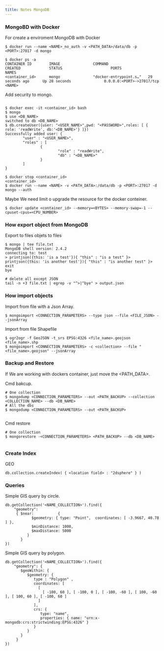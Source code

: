 ```yaml
---
title: Notes MongoDB
---
```



### MongoBD with Docker

For create a enviroment MongoDB with Docker 

```
$ docker run --name <NAME>_no_auth -v <PATH_DATA>/data/db -p <PORT>:27017 -d mongo

$ docker ps -a
CONTAINER ID        IMAGE               COMMAND                  CREATED             STATUS                      PORTS                      NAMES
<container_id>      mongo               "docker-entrypoint.s…"   29 seconds ago      Up 28 seconds               0.0.0.0:<PORT>->27017/tcp  <NAME>

```

Add security to mongo. 

```

$ docker exec -it <container_id> bash
$ mongo
$ use <DB_NAME>
switched to db <DB_NAME>
$ db.createUser({user: "<USER_NAME>",pwd: "<PASSWORD>",roles: [ { role: 'readWrite', db:'<DB_NAME>'} ]})
Successfully added user: {
        "user" : "<USER_NAME>",
        "roles" : [
                {
                        "role" : "readWrite",
                        "db" : "<DB_NAME>"
                }
        ]
}

$ docker stop <container_id>
<container_id>
$ docker run --name <NAME> -v <PATH_DATA>:/data/db -p <PORT>:27017 -d mongo --auth

```


Maybe We need limit o upgrade the resource for the docker conteiner.

```
$ docker update <container_id> --memory=<BYTES> --memory-swap=-1 --cpuset-cpus=<CPU_NUMBER>
```


### How export object from MongoDB

Export to files objets to files

```
$ mongo | tee file.txt
MongoDB shell version: 2.4.2
connecting to: test
> printjson({this: 'is a test'}){ "this" : "is a test" }> printjson({this: 'is another test'}){ "this" : "is another test" }> exit
bye

# delete all except JSON
tail -n +3 file.txt | egrep -v "^>|^bye" > output.json

```


### How import objects

Import from file with a Json Array. 

```
$ mongoimport <CONNECTION_PARAMETERS> --type json --file <FILE_JSON> --jsonArray
```

Import from file Shapefile

```
$ ogr2ogr -f GeoJSON -t_srs EPSG:4326 <file_name>.geojson <file_name>.shp
$ mongoimport <CONNECTION_PARAMETERS> -c <collection> --file "<file_name>.geojson" --jsonArray
```


### Backup and Restore

If We are working with dockers container, just move the <PATH_DATA>. 


Cmd bakcup.
```
# One collection
$ mongodump <CONNECTION_PARAMETERS> --out <PATH_BACKUP> --collection <COLLECTION_NAME> --db <DB_NAME> 
# All the dbs
$ mongodump <CONNECTION_PARAMETERS> --out <PATH_BACKUP>
 
```

Cmd restore
```
# One collection
$ mongorestore -<CONNECTION_PARAMETERS> <PATH_BACKUP> --db <DB_NAME> 
 
```

### Create Index

GEO 
```
db.collection.createIndex( { <location field> : "2dsphere" } )
```
### Queries 

Simple GIS query by circle.
```
db.getCollection('<NAME_COLLECTION>').find({
    "geometry":
     { $near:           {
            $geometry: { type: "Point",  coordinates: [ -3.9667, 40.78 ] },
            $minDistance: 1000,
            $maxDistance: 5000
          }
       }
})
```


Simple GIS query by polygon.

```
db.getCollection('<NAME_COLLECTION>').find({
    "geometry": {
       $geoWithin: {
          $geometry: {
             type : "Polygon" ,
             coordinates: [
               [
                 [ -100, 60 ], [ -100, 0 ], [ -100, -60 ], [ 100, -60 ], [ 100, 60 ], [ -100, 60 ]
               ]
             ],
             crs: {
                type: "name",
                properties: { name: "urn:x-mongodb:crs:strictwinding:EPSG:4326" }
             }
          }
       }
     }
})    
```
